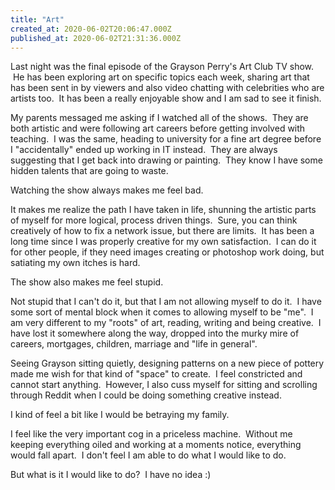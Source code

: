 ```yaml
---
title: "Art"
created_at: 2020-06-02T20:06:47.000Z
published_at: 2020-06-02T21:31:36.000Z
---
```

Last night was the final episode of the Grayson Perry's Art Club TV show.  He has been exploring art on specific topics each week, sharing art that has been sent in by viewers and also video chatting with celebrities who are artists too.  It has been a really enjoyable show and I am sad to see it finish.

My parents messaged me asking if I watched all of the shows.  They are both artistic and were following art careers before getting involved with teaching.  I was the same, heading to university for a fine art degree before I "accidentally" ended up working in IT instead.  They are always suggesting that I get back into drawing or painting.  They know I have some hidden talents that are going to waste.

Watching the show always makes me feel bad.

It makes me realize the path I have taken in life, shunning the artistic parts of myself for more logical, process driven things.  Sure, you can think creatively of how to fix a network issue, but there are limits.  It has been a long time since I was properly creative for my own satisfaction.  I can do it for other people, if they need images creating or photoshop work doing, but satiating my own itches is hard.

The show also makes me feel stupid.

Not stupid that I can't do it, but that I am not allowing myself to do it.  I have some sort of mental block when it comes to allowing myself to be "me".  I am very different to my "roots" of art, reading, writing and being creative.  I have lost it somewhere along the way, dropped into the murky mire of careers, mortgages, children, marriage and "life in general".

Seeing Grayson sitting quietly, designing patterns on a new piece of pottery made me wish for that kind of "space" to create.  I feel constricted and cannot start anything.  However, I also cuss myself for sitting and scrolling through Reddit when I could be doing something creative instead.

I kind of feel a bit like I would be betraying my family.

I feel like the very important cog in a priceless machine.  Without me keeping everything oiled and working at a moments notice, everything would fall apart.  I don't feel I am able to do what I would like to do.

But what is it I would like to do?  I have no idea :)
